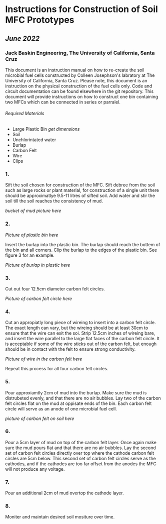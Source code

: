 # Instructions for Construction of Soil MFC Prototypes
## _June 2022_
### Jack Baskin Engineering, The University of California, Santa Cruz
This document is an instruction manual on how to re-create the soil microbial fuel cells constructed by Colleen Josephson's labratory at The University of California, Santa Cruz. Please note, this document is an instruction on the physical construction of the fuel cells only. Code and circuit documentation can be found elsewhere in the git repository. This document will provide instructions on how to construct one bin containing two MFCs which can be connected in series or parralel.
###### Required Materials
- Large Plastic Bin *get dimensions*
- Soil
- Unchlorintated water
- Burlap
- Carbon Felt
- Wire
- Clips

### 1.
Sift the soil chosen for construction of the MFC. Sift debree from the soil such as large rocks or plant material, for construction of a single unit there should be approximatlye 9.5-11 litres of sifted soil. Add water and stir the soil till the soil reaches the consistency of mud.

*bucket of mud picture here*

### 2.
*Picture of plastic bin here*

Insert the burlap into the plastic bin. The burlap should reach the bottem of the bin and all corners. Clip the burlap to the edges of the plastic bin. See figure 3 for an example.

*Picture of burlap in plastic here*

### 3.
Cut out four 12.5cm diameter carbon felt circles. 

*Picture of carbon felt circle here*

### 4.
Cut an appropiatly long piece of wireing to insert into a carbon felt circle. The exact length can vary, but the wireing should be at least 30cm to ensure that the wire can exit the soi. Strip 12.5cm inches of wireing bare, and insert the wire parallel to the large flat faces of the carbon felt circle. It is acceptable if some of the wire sticks out of the carbon felt, but enough should be in contact with the felt to ensure strong conductivity.

*Picture of wire in the carbon felt here*

Repeat this process for all four carbon felt circles.

### 5.
Pour approxiamtly 2cm of mud into the burlap. Make sure the mud is distrubeted evenly, and that there are no air bubbles. Lay two of the carbon felt circles flat on the mud at oppisate ends of the bin. Each carbon felt circle will serve as an anode of one microbial fuel cell.

*picture of carbon felt on soil here*

### 6.
Pour a 5cm layer of mud on top of the carbon felt layer. Once again make sure the mud pours flat and that there are no air bubbles. Lay the second set of carbon felt circles directly over top where the cathode carbon felt circles are 5cm below. This second set of carbon felt circles serve as the cathodes, and if the cathodes are too far offset from the anodes the MFC will not produce any voltage.

### 7.
Pour an additional 2cm of mud overtop the cathode layer.

### 8. 
Moniter and maintain desired soil mositure over time. 



